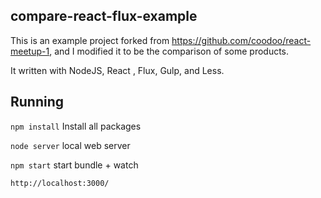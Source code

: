 ## compare-react-flux-example
This is an example project forked from https://github.com/coodoo/react-meetup-1, and I modified it to be the comparison of some products.

It written with NodeJS, React , Flux, Gulp, and Less.


## Running

`npm install` Install all packages

`node server` local web server

`npm start` start bundle + watch

`http://localhost:3000/` 


